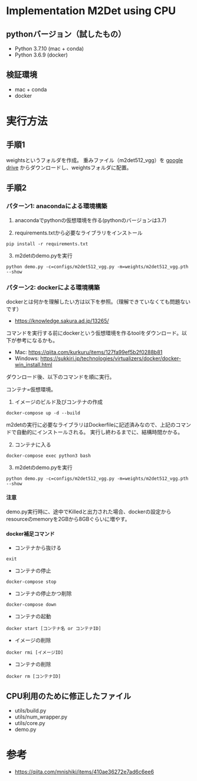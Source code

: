 # Implementation M2Det using CPU
## pythonバージョン（試したもの）
* Python 3.7.10 (mac + conda)
* Python 3.6.9 (docker)

## 検証環境
* mac + conda
* docker

# 実行方法
## 手順1
weightsというフォルダを作成。
重みファイル（m2det512_vgg）を
[google drive](https://drive.google.com/file/d/1NM1UDdZnwHwiNDxhcP-nndaWj24m-90L/view?usp=sharing)
からダウンロードし、weightsフォルダに配置。

## 手順2
### パターン1: anacondaによる環境構築
1. anacondaでpythonの仮想環境を作る(pythonのバージョンは3.7)

2. requirements.txtから必要なライブラリをインストール
```
pip install -r requirements.txt
```

3. m2detのdemo.pyを実行
```
python demo.py -c=configs/m2det512_vgg.py -m=weights/m2det512_vgg.pth --show
```

### パターン2: dockerによる環境構築
dockerとは何かを理解したい方は以下を参照。（理解できていなくても問題ないです）
* https://knowledge.sakura.ad.jp/13265/


コマンドを実行する前にdockerという仮想環境を作るtoolをダウンロード。以下が参考になるかも。
* Mac: https://qiita.com/kurkuru/items/127fa99ef5b2f0288b81
* Windows: https://sukkiri.jp/technologies/virtualizers/docker/docker-win_install.html


ダウンロード後、以下のコマンドを順に実行。

コンテナ=仮想環境。

1. イメージのビルド及びコンテナの作成

```
docker-compose up -d --build
```

m2detの実行に必要なライブラリはDockerfileに記述済みなので、上記のコマンドで自動的にインストールされる。
実行し終わるまでに、結構時間かかる。


2. コンテナに入る
```
docker-compose exec python3 bash
```

3. m2detのdemo.pyを実行
```
python demo.py -c=configs/m2det512_vgg.py -m=weights/m2det512_vgg.pth --show
```

#### 注意
demo.py実行時に、途中でKilledと出力された場合、dockerの設定からresourceのmemoryを2GBから8GBぐらいに増やす。

#### docker補足コマンド
* コンテナから抜ける
```
exit
```

* コンテナの停止
```
docker-compose stop
```

* コンテナの停止かつ削除
```
docker-compose down
```

* コンテナの起動
```
docker start [コンテナ名 or コンテナID]
```

* イメージの削除
```
docker rmi [イメージID]
```

* コンテナの削除
```
docker rm [コンテナID]
```

## CPU利用のために修正したファイル
* utils/build.py
* utils/num_wrapper.py
* utils/core.py
* demo.py

# 参考
* https://qiita.com/mnishiki/items/410ae36272e7ad6c6ee6